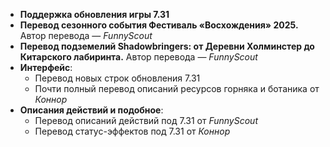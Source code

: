 * **Поддержка обновления игры 7.31**
* **Перевод сезонного события Фестиваль «Восхождения» 2025.** Автор перевода — _FunnyScout_
* **Перевод подземелий Shadowbringers: от Деревни Холминстер до Китарского лабиринта.** Автор перевода — _FunnyScout_
* **Интерфейс**:
  * Перевод новых строк обновления 7.31
  * Почти полный перевод описаний ресурсов горняка и ботаника от _Коннор_
* **Описания действий и подобное**:
  * Перевод описаний действий под 7.31 от _FunnyScout_
  * Перевод статус-эффектов под 7.31 от _Коннор_

